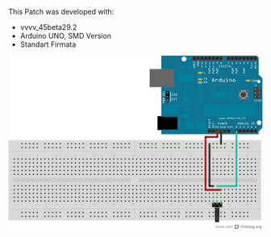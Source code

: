 This Patch was developed with:
- vvvv_45beta29.2
- Arduino UNO, SMD Version
- Standart Firmata

![imagename](div/Potentiometer.png)
